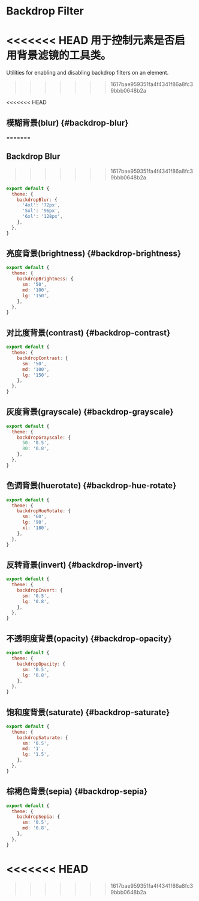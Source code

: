 # Backdrop Filter

<<<<<<< HEAD
用于控制元素是否启用背景滤镜的工具类。
=======
Utilities for enabling and disabling backdrop filters on an element.
>>>>>>> 1617bae959351fa4f4341f86a8fc39bbb0648b2a

<PlaygroundWithVariants
  variant=''
  :variants="['', 'none']"
  prefix='backdrop-filter'
  fixed='dark:text-white opacity-85 h-full overflow-hidden'
  appended='w-screen h-full bg-no-repeat bg-center bg-cover !backdrop-blur-md rounded-md text-sm bg-white bg-opacity-30 text-center p-2 p-4 flex flex-col justify-center overflow-hidden'
  :nested='true'
  html='
  &lt;div class="p-2 w-screen h-full bg-no-repeat bg-center bg-cover flex flex-col justify-center overflow-hidden" style="background-image: url(/assets/bg-shop.jpg), linear-gradient(rgb(219, 166, 166), rgb(0, 0, 172));"&gt;
    &lt;div class="{class} !backdrop-blur-md rounded-md text-sm bg-white bg-opacity-30 text-center p-4"&gt;
      &lt;p&gt;backdrop-blur&lt;/p&gt;
    &lt;/div&gt;
  &lt;/div&gt;'
/>

<<<<<<< HEAD


## 模糊背景(blur) {#backdrop-blur}
=======
## Backdrop Blur
>>>>>>> 1617bae959351fa4f4341f86a8fc39bbb0648b2a

<PlaygroundWithVariants
  variant='sm'
  :variants="['', 'sm', 'md', 'lg', 'xl', '2xl', '3xl', '0', '1', '2', '3', '9', '12', '24px', '2rem']"
  prefix='backdrop-blur'
  fixed='dark:text-white opacity-85'
  appended='w-screen h-full bg-no-repeat bg-center bg-cover backdrop-filter rounded-md text-sm bg-white bg-opacity-30 text-center p-2 p-4 flex flex-col justify-center overflow-hidden'
  :nested='true'
  html='
  &lt;div class="p-2 w-screen h-full bg-no-repeat bg-center bg-cover flex flex-col justify-center overflow-hidden" style="background-image: url(/assets/bg-shop.jpg), linear-gradient(rgb(219, 166, 166), rgb(0, 0, 172));"&gt;
    &lt;div class="backdrop-filter {class} rounded-md text-sm bg-white bg-opacity-30 text-center p-4"&gt;
      &lt;p&gt;backdrop-blur&lt;/p&gt;
    &lt;/div&gt;
  &lt;/div&gt;'
/>

<Customizing>

```js windi.config.js
export default {
  theme: {
    backdropBlur: {
      '4xl': '72px',
      '5xl': '96px',
      '6xl': '128px',
    },
  },
}
```

</Customizing>

## 亮度背景(brightness) {#backdrop-brightness}

<PlaygroundWithVariants
  variant='100'
  :variants="['0', '50', '75', '90', '95', '100', '105', '110', '115', '125', '150', '175', '200', '251']"
  prefix='backdrop-brightness'
  fixed='dark:text-white opacity-85'
  appended='w-screen h-full bg-no-repeat bg-center bg-cover backdrop-filter rounded-md text-sm bg-white bg-opacity-50 text-center p-2 p-4 flex flex-col justify-center overflow-hidden'
  :nested='true'
  html='
  &lt;div class="p-2 w-screen h-full bg-no-repeat bg-center bg-cover flex flex-col justify-center overflow-hidden" style="background-image: url(/assets/bg-shop.jpg), linear-gradient(rgb(219, 166, 166), rgb(0, 0, 172));"&gt;
    &lt;div class="backdrop-filter {class} rounded-md text-sm bg-white bg-opacity-50 text-center p-4"&gt;
      &lt;p&gt;backdrop-brightness&lt;/p&gt;
    &lt;/div&gt;
  &lt;/div&gt;'
/>

<Customizing>

```js windi.config.js
export default {
  theme: {
    backdropBrightness: {
      sm: '50',
      md: '100',
      lg: '150',
    },
  },
}
```

</Customizing>

## 对比度背景(contrast) {#backdrop-contrast}

<PlaygroundWithVariants
  variant='100'
  :variants="['0', '50', '75', '90', '95', '100', '105', '110', '115', '125', '150', '175', '200', '251']"
  prefix='backdrop-contrast'
  fixed='dark:text-white opacity-85'
  appended='w-screen h-full bg-no-repeat bg-center bg-cover backdrop-filter rounded-md text-sm bg-white bg-opacity-50 text-center p-2 p-4 flex flex-col justify-center overflow-hidden'
  :nested='true'
  html='
  &lt;div class="p-2 w-screen h-full bg-no-repeat bg-center bg-cover flex flex-col justify-center overflow-hidden" style="background-image: url(/assets/bg-shop.jpg), linear-gradient(rgb(219, 166, 166), rgb(0, 0, 172));"&gt;
    &lt;div class="backdrop-filter {class} rounded-md text-sm bg-white bg-opacity-50 text-center p-4"&gt;
      &lt;p&gt;backdrop-contrast&lt;/p&gt;
    &lt;/div&gt;
  &lt;/div&gt;'
/>

<Customizing>

```js windi.config.js
export default {
  theme: {
    backdropContrast: {
      sm: '50',
      md: '100',
      lg: '150',
    },
  },
}
```

</Customizing>

## 灰度背景(grayscale) {#backdrop-grayscale}

<PlaygroundWithVariants
  variant=''
  :variants="['', '0', '5', '10', '20', '25', '30', '40' ,'50', '60', '70', '75', '80', '90', '95', '100']"
  prefix='backdrop-grayscale'
  fixed='dark:text-white opacity-85'
  appended='w-screen h-full bg-no-repeat bg-center bg-cover backdrop-filter rounded-md text-sm bg-white bg-opacity-50 text-center p-2 p-4 flex flex-col justify-center overflow-hidden'
  :nested='true'
  html='
  &lt;div class="p-2 w-screen h-full bg-no-repeat bg-center bg-cover flex flex-col justify-center overflow-hidden" style="background-image: url(/assets/bg-shop.jpg), linear-gradient(rgb(219, 166, 166), rgb(0, 0, 172));"&gt;
    &lt;div class="backdrop-filter {class} rounded-md text-sm bg-white bg-opacity-50 text-center p-4"&gt;
      &lt;p&gt;backdrop-grayscale&lt;/p&gt;
    &lt;/div&gt;
  &lt;/div&gt;'
/>

<Customizing>

```js windi.config.js
export default {
  theme: {
    backdropGrayscale: {
      50: '0.5',
      80: '0.8',
    },
  },
}
```

</Customizing>

## 色调背景(huerotate) {#backdrop-hue-rotate}

<PlaygroundWithVariants
  variant='45'
  :variants="['0', '15', '30', '45', '60', '90', '120', '180', '-120', '-90', '-60', '-45', '-30', '-15']"
  prefix='backdrop-hue-rotate'
  fixed='dark:text-white opacity-85'
  appended='w-screen h-full bg-no-repeat bg-center bg-cover backdrop-filter rounded-md text-sm bg-white bg-opacity-50 text-center p-2 p-4 flex flex-col justify-center overflow-hidden'
  :nested='true'
  html='
  &lt;div class="p-2 w-screen h-full bg-no-repeat bg-center bg-cover flex flex-col justify-center overflow-hidden" style="background-image: url(/assets/bg-shop.jpg), linear-gradient(rgb(219, 166, 166), rgb(0, 0, 172));"&gt;
    &lt;div class="backdrop-filter {class} rounded-md text-sm bg-white bg-opacity-50 text-center p-4"&gt;
      &lt;p&gt;backdrop-hue-rotate&lt;/p&gt;
    &lt;/div&gt;
  &lt;/div&gt;'
/>

<Customizing>

```js windi.config.js
export default {
  theme: {
    backdropHueRotate: {
      sm: '60',
      lg: '90',
      xl: '180',
    },
  },
}
```

</Customizing>

## 反转背景(invert) {#backdrop-invert}

<PlaygroundWithVariants
  variant=''
  :variants="['', '0', '5', '10', '20', '25', '30', '40' ,'50', '60', '70', '75', '80', '90', '95', '100']"
  prefix='backdrop-invert'
  fixed='dark:text-white opacity-85'
  appended='w-screen h-full bg-no-repeat bg-center bg-cover backdrop-filter rounded-md text-sm bg-white bg-opacity-50 text-center p-2 p-4 flex flex-col justify-center overflow-hidden'
  :nested='true'
  html='
  &lt;div class="p-2 w-screen h-full bg-no-repeat bg-center bg-cover flex flex-col justify-center overflow-hidden" style="background-image: url(/assets/bg-shop.jpg), linear-gradient(rgb(219, 166, 166), rgb(0, 0, 172));"&gt;
    &lt;div class="backdrop-filter {class} rounded-md text-sm bg-white bg-opacity-50 text-center p-4"&gt;
      &lt;p&gt;backdrop-invert&lt;/p&gt;
    &lt;/div&gt;
  &lt;/div&gt;'
/>

<Customizing>

```js windi.config.js
export default {
  theme: {
    backdropInvert: {
      sm: '0.5',
      lg: '0.8',
    },
  },
}
```

</Customizing>

## 不透明度背景(opacity) {#backdrop-opacity}

<PlaygroundWithVariants
  variant='50'
  type='opacity'
  prefix='backdrop-opacity'
  fixed='dark:text-white opacity-85'
  appended='w-screen h-full bg-no-repeat bg-center bg-cover backdrop-filter rounded-md text-sm text-center p-2 p-4 flex flex-col justify-center overflow-hidden border-2'
  :nested='true'
  html='
  &lt;div class="p-2 w-screen h-full bg-no-repeat bg-center bg-cover flex flex-col justify-center overflow-hidden" style="background-image: url(/assets/bg-shop.jpg), linear-gradient(rgb(219, 166, 166), rgb(0, 0, 172));"&gt;
    &lt;div class="backdrop-filter {class} rounded-md text-sm text-center p-4 border-2"&gt;
      &lt;p&gt;backdrop-opacity&lt;/p&gt;
    &lt;/div&gt;
  &lt;/div&gt;'
/>


<Customizing>

```js windi.config.js
export default {
  theme: {
    backdropOpacity: {
      sm: '0.5',
      lg: '0.8',
    },
  },
}
```

</Customizing>

## 饱和度背景(saturate) {#backdrop-saturate}

<PlaygroundWithVariants
  variant='0'
  :variants="['', '0', '5', '10', '20', '25', '30', '40' ,'50', '60', '70', '75', '80', '90', '95', '100']"
  prefix='backdrop-saturate'
  fixed='dark:text-white opacity-85'
  appended='w-screen h-full bg-no-repeat bg-center bg-cover backdrop-filter rounded-md text-sm bg-white bg-opacity-50 text-center p-2 p-4 flex flex-col justify-center overflow-hidden'
  :nested='true'
  html='
  &lt;div class="p-2 w-screen h-full bg-no-repeat bg-center bg-cover flex flex-col justify-center overflow-hidden" style="background-image: url(/assets/bg-shop.jpg), linear-gradient(rgb(219, 166, 166), rgb(0, 0, 172));"&gt;
    &lt;div class="backdrop-filter {class} rounded-md text-sm bg-white bg-opacity-50 text-center p-4"&gt;
      &lt;p&gt;backdrop-saturate&lt;/p&gt;
    &lt;/div&gt;
  &lt;/div&gt;'
/>

<Customizing>

```js windi.config.js
export default {
  theme: {
    backdropSaturate: {
      sm: '0.5',
      md: '1',
      lg: '1.5',
    },
  },
}
```

</Customizing>

## 棕褐色背景(sepia) {#backdrop-sepia}

<PlaygroundWithVariants
  variant=''
  :variants="['', '0', '5', '10', '20', '25', '30', '40' ,'50', '60', '70', '75', '80', '90', '95', '100']"
  prefix='backdrop-sepia'
  fixed='dark:text-white opacity-85'
  appended='w-screen h-full bg-no-repeat bg-center bg-cover backdrop-filter rounded-md text-sm bg-white bg-opacity-50 text-center p-2 p-4 flex flex-col justify-center overflow-hidden'
  :nested='true'
  html='
  &lt;div class="p-2 w-screen h-full bg-no-repeat bg-center bg-cover flex flex-col justify-center overflow-hidden" style="background-image: url(/assets/bg-shop.jpg), linear-gradient(rgb(219, 166, 166), rgb(0, 0, 172));"&gt;
    &lt;div class="backdrop-filter {class} rounded-md text-sm bg-white bg-opacity-50 text-center p-4"&gt;
      &lt;p&gt;backdrop-sepia&lt;/p&gt;
    &lt;/div&gt;
  &lt;/div&gt;'
/>

<Customizing>

```js windi.config.js
export default {
  theme: {
    backdropSepia: {
      sm: '0.5',
      md: '0.8',
    },
  },
}
```
<<<<<<< HEAD
=======

>>>>>>> 1617bae959351fa4f4341f86a8fc39bbb0648b2a
</Customizing>

